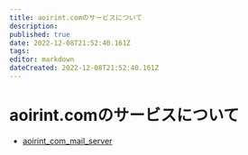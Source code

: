 ```yaml
---
title: aoirint.comのサービスについて
description: 
published: true
date: 2022-12-08T21:52:40.161Z
tags: 
editor: markdown
dateCreated: 2022-12-08T21:52:40.161Z
---
```


# aoirint.comのサービスについて

- [aoirint_com_mail_server](/aoirint_com_mail_server)

